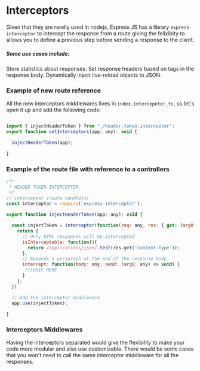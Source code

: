 # Interceptors
Given that they are rarelly used in nodejs, Express JS has a library `express-interceptor` to intercept the response from a route giving the felixibity to allows you to define a previous step before sending a response to the client.

##### Some use cases include:
Store statistics about responses.
Set response headers based on tags in the response body.
Dynamically inject live-reload objects to JSON.

### Example of new route reference
All the new interceptors middlewares lives in `index.intercepetor.ts`, so let's open it up and add the following code:
```js

import { injectHeaderToken } from "./header.token.interceptor";
export function setInterceptors(app: any): void {

  injectHeaderToken(app); 
 
}

```
### Example of the route file with reference to a controllers

```js
/**
 * HEADER TOKEN INTERCEPTOR.
 */
// Interceptor (route handlers)
const interceptor = require('express-interceptor');

export function injectHeaderToken(app: any): void {

  const injectToken = interceptor(function(req: any, res: { get: (arg0: string) => string; }){
    return {
      // Only HTML responses will be intercepted
      isInterceptable: function(){
        return /application\/json/.test(res.get('Content-Type'));
      },
      // Appends a paragraph at the end of the response body
      intercept: function(body: any, send: (arg0: any) => void) {
       //LOGIC HERE
      }
    };
  })

  // Add the interceptor middleware
  app.use(injectToken);
  
}
  ```
### Interceptors Middlewares
Having the interceptors separated would give the flexibility to make your code more modular and also use customizable. There would be some cases that you won't need to call the same interceptor middleware for all the responses.
